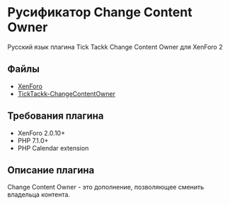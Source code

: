 # Русификатор Change Content Owner
Русский язык плагина Tick Tackk Change Content Owner для XenForo 2

## Файлы
* [XenForo](https://xenforo.com/)
* [TickTackk-ChangeContentOwner](https://xenforo.com/community/resources/change-content-owner.6124/)

## Требования плагина
* XenForo 2.0.10+
* PHP 7.1.0+
* PHP Calendar extension

## Описание плагина
Change Content Owner - это дополнение, позволяющее сменить владельца контента.
